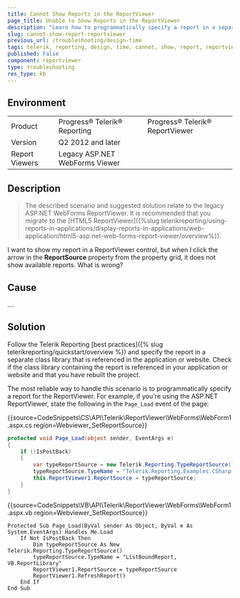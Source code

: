 ```yaml
---
title: Cannot Show Reports in the ReportViewer
page_title: Unable to Show Reports in the ReportViewer
description: "Learn how to programmatically specify a report in a separate class library in the Telerik ReportViewer."
slug: cannot-show-report-reportviewer
previous_url: /troubleshooting/design-time
tags: telerik, reporting, design, time, cannot, show, report, reportviewer
published: False
component: reportviewer
type: troubleshooting
res_type: kb
---
```


## Environment

<table>
	<tbody>
		<tr>
			<td>Product</td>
			<td>Progress® Telerik® Reporting</td>
			<td>Progress® Telerik® ReportViewer</td>
		</tr>
		<tr>
			<td>Version</td>
			<td>Q2 2012 and later</td>
		</tr>
		<tr>
			<td>Report Viewers</td>
			<td>Legacy ASP.NET WebForms Viewer</td>
		</tr>
	</tbody>
</table>

## Description

>The described scenario and suggested solution relate to the legacy ASP.NET WebForms ReportViewer. It is recommended that you migrate to the [HTML5 ReportViewer]({%slug telerikreporting/using-reports-in-applications/display-reports-in-applications/web-application/html5-asp.net-web-forms-report-viewer/overview%}).

I want to show my report in a ReportViewer control, but when I click the arrow in the **ReportSource** property from the property grid, it does not show available reports. What is wrong?

## Cause

....

## Solution  

Follow the Telerik Reporting [best practices]({% slug telerikreporting/quickstart/overview %}) and specify the report in a separate class library that is referenced in the application or website. Check if the class library containing the report is referenced in your application or website and that you have rebuilt the project.

The most reliable way to handle this scenario is to programmatically specify a report for the ReportViewer. For example, if you're using the ASP.NET ReportViewer, state the following in the `Page_Load` event of the page:         

{{source=CodeSnippets\CS\API\Telerik\ReportViewer\WebForms\WebForm1.aspx.cs region=Webviewer_SetReportSource}}
````C#
protected void Page_Load(object sender, EventArgs e)
{
    if (!IsPostBack)
    {
        var typeReportSource = new Telerik.Reporting.TypeReportSource();
        typeReportSource.TypeName = "Telerik.Reporting.Examples.CSharp.ListBoundReport, CSharp.ReportLibrary";
        this.ReportViewer1.ReportSource = typeReportSource;
    }
}
````
{{source=CodeSnippets\VB\API\Telerik\ReportViewer\WebForms\WebForm1.aspx.vb region=Webviewer_SetReportSource}}
````VB
Protected Sub Page_Load(ByVal sender As Object, ByVal e As System.EventArgs) Handles Me.Load
    If Not IsPostBack Then
        Dim typeReportSource As New Telerik.Reporting.TypeReportSource()
        typeReportSource.TypeName = "ListBoundReport, VB.ReportLibrary"
        ReportViewer1.ReportSource = typeReportSource
        ReportViewer1.RefreshReport()
    End If
End Sub
````


